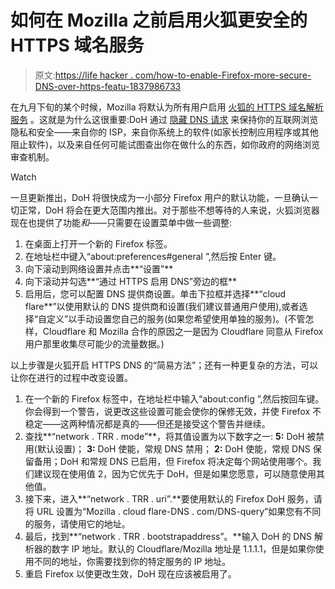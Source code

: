 # 如何在 Mozilla 之前启用火狐更安全的 HTTPS 域名服务

> 原文:[https://life hacker . com/how-to-enable-Firefox-more-secure-DNS-over-https-featu-1837986733](https://lifehacker.com/how-to-enable-firefoxs-more-secure-dns-over-https-featu-1837986733)

在九月下旬的某个时候，Mozilla 将默认为所有用户启用 [火狐的 HTTPS 域名解析服务](https://blog.mozilla.org/futurereleases/2019/04/02/dns-over-https-doh-update-recent-testing-results-and-next-steps/) 。这就是为什么这很重要:DoH 通过 [隐藏 DNS 请求](https://blog.apnic.net/2018/10/12/doh-dns-over-https-explained/) 来保持你的互联网浏览隐私和安全——来自你的 ISP，来自你系统上的软件(如家长控制应用程序或其他阻止软件)，以及来自任何可能试图查出你在做什么的东西，如你政府的网络浏览审查机制。

Watch

一旦更新推出，DoH 将很快成为一小部分 Firefox 用户的默认功能，一旦确认一切正常，DoH 将会在更大范围内推出。对于那些不想等待的人来说，火狐浏览器现在也提供了功能*和*——只需要在设置菜单中做一些调整:

1.  在桌面上打开一个新的 Firefox 标签。
2.  在地址栏中键入“about:preferences#general ”,然后按 Enter 键。
3.  向下滚动到网络设置并点击**“设置”**
4.  向下滚动并勾选**“通过 HTTPS 启用 DNS”旁边的框**
5.  启用后，您可以配置 DNS 提供商设置。单击下拉框并选择**“cloud flare**”以使用默认的 DNS 提供商和设置(我们建议普通用户使用),或者选择“自定义”以手动设置您自己的服务(如果您希望使用单独的服务)。(不管怎样，Cloudflare 和 Mozilla 合作的原因之一是因为 Cloudflare 同意从 Firefox 用户那里收集尽可能少的流量数据。)

以上步骤是火狐开启 HTTPS DNS 的“简易方法”；还有一种更复杂的方法，可以让你在进行的过程中改变设置。

1.  在一个新的 Firefox 标签中，在地址栏中输入“about:config ”,然后按回车键。你会得到一个警告，说更改这些设置可能会使你的保修无效，并使 Firefox 不稳定——这两种情况都是真的——但还是接受这个警告并继续。
2.  查找**“network . TRR . mode”**，将其值设置为以下数字之一: **5:** DoH 被禁用(默认设置)； **3:** DoH 使能，常规 DNS 禁用； **2:** DoH 使能，常规 DNS 保留备用；DoH 和常规 DNS 已启用，但 Firefox 将决定每个网站使用哪个。我们建议现在使用值 2，因为它优先于 DoH，但是如果您愿意，可以随意使用其他值。
3.  接下来，进入**“network . TRR . uri”.**要使用默认的 Firefox DoH 服务，请将 URL 设置为“Mozilla . cloud flare-DNS . com/DNS-query”如果您有不同的服务，请使用它的地址。
4.  最后，找到**“network . TRR . bootstrapaddress”。**输入 DoH 的 DNS 解析器的数字 IP 地址。默认的 Cloudflare/Mozilla 地址是 1.1.1.1，但是如果你使用不同的地址，你需要找到你的特定服务的 IP 地址。
5.  重启 Firefox 以使更改生效，DoH 现在应该被启用了。